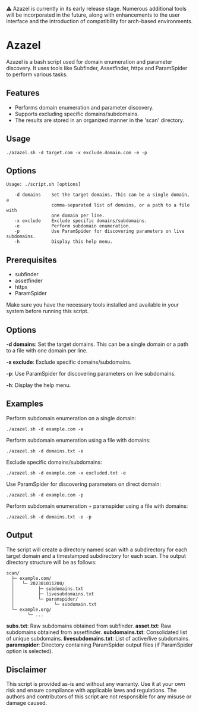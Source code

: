 ⚠️ Azazel is currently in its early release stage. Numerous additional tools will be incorporated in the future, along with enhancements to the user interface and the introduction of compatibility for arch-based environments.

# Azazel

Azazel is a bash script used for domain enumeration and parameter discovery. It uses tools like Subfinder, Assetfinder, httpx and ParamSpider to perform various tasks.

## Features

- Performs domain enumeration and parameter discovery.
- Supports excluding specific domains/subdomains.
- The results are stored in an organized manner in the 'scan' directory.

## Usage
```
./azazel.sh -d target.com -x exclude.domain.com -e -p
```

## Options
```
Usage: ./script.sh [options]

   -d domains    Set the target domains. This can be a single domain, a
                 comma-separated list of domains, or a path to a file with
                 one domain per line.
   -x exclude    Exclude specific domains/subdomains.
   -e            Perform subdomain enumeration.
   -p            Use ParamSpider for discovering parameters on live subdomains.
   -h            Display this help menu.

```

## Prerequisites
- subfinder
- assetfinder
- httpx
- ParamSpider

Make sure you have the necessary tools installed and available in your system before running this script.

## Options

**-d domains**: Set the target domains. This can be a single domain or a path to a file with one domain per line.

**-x exclude**: Exclude specific domains/subdomains.

**-p**: Use ParamSpider for discovering parameters on live subdomains.

**-h**: Display the help menu.

## Examples

Perform subdomain enumeration on a single domain:
```
./azazel.sh -d example.com -e
```

Perform subdomain enumeration using a file with domains:
```
./azazel.sh -d domains.txt -e
```
Exclude specific domains/subdomains:
```
./azazel.sh -d example.com -x excluded.txt -e
```

Use ParamSpider for discovering parameters on direct domain:
```
./azazel.sh -d example.com -p
```

Perform subdomain enumeration + paramspider using a file with domains:
```
./azazel.sh -d domains.txt -e -p
```

## Output
The script will create a directory named scan with a subdirectory for each target domain and a timestamped subdirectory for each scan. The output directory structure will be as follows:

```
scan/
  ├─ example.com/
  │   └─ 202301011200/
  │         ├─ subdomains.txt
  │         ├─ livesubdomains.txt
  │         └─ paramspider/
  │               └─ subdomain.txt
  └─ example.org/
        └─ ...
```

**subs.txt**: Raw subdomains obtained from subfinder.
**asset.txt**: Raw subdomains obtained from assetfinder.
**subdomains.txt**: Consolidated list of unique subdomains.
**livesubdomains.txt**: List of active/live subdomains.
**paramspider**: Directory containing ParamSpider output files (if ParamSpider option is selected).

## Disclaimer
This script is provided as-is and without any warranty. Use it at your own risk and ensure compliance with applicable laws and regulations. The authors and contributors of this script are not responsible for any misuse or damage caused.
